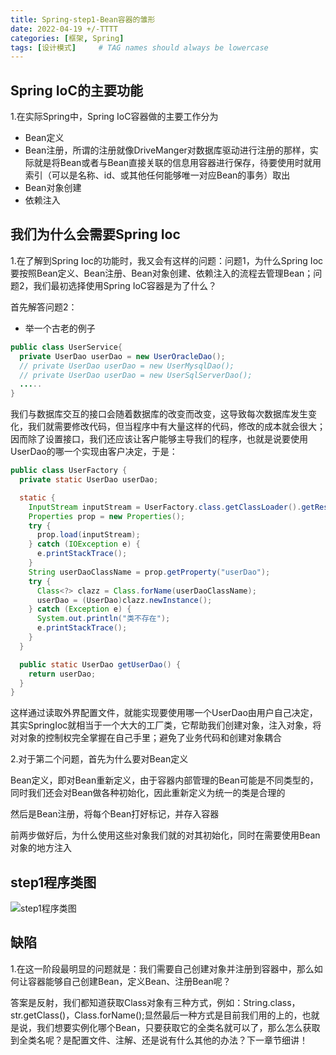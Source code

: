 ```yaml
---
title: Spring-step1-Bean容器的雏形
date: 2022-04-19 +/-TTTT
categories: [框架, Spring]
tags: [设计模式]     # TAG names should always be lowercase
---
```


## Spring IoC的主要功能

1.在实际Spring中，Spring IoC容器做的主要工作分为

- Bean定义
- Bean注册，所谓的注册就像DriveManger对数据库驱动进行注册的那样，实际就是将Bean或者与Bean直接关联的信息用容器进行保存，待要使用时就用索引（可以是名称、id、或其他任何能够唯一对应Bean的事务）取出
- Bean对象创建
- 依赖注入

## 我们为什么会需要Spring Ioc

1.在了解到Spring Ioc的功能时，我又会有这样的问题：问题1，为什么Spring Ioc要按照Bean定义、Bean注册、Bean对象创建、依赖注入的流程去管理Bean；问题2，我们最初选择使用Spring IoC容器是为了什么？

首先解答问题2：

- 举一个古老的例子

```java
public class UserService{
  private UserDao userDao = new UserOracleDao();
  // private UserDao userDao = new UserMysqlDao();
  // private UserDao userDao = new UserSqlServerDao();
  .....
}
```
我们与数据库交互的接口会随着数据库的改变而改变，这导致每次数据库发生变化，我们就需要修改代码，但当程序中有大量这样的代码，修改的成本就会很大；因而除了设置接口，我们还应该让客户能够主导我们的程序，也就是说要使用UserDao的哪一个实现由客户决定，于是：

```java
public class UserFactory {
  private static UserDao userDao;

  static {
    InputStream inputStream = UserFactory.class.getClassLoader().getResourceAsStream("application.properties");
    Properties prop = new Properties();
    try {
      prop.load(inputStream);
    } catch (IOException e) {
      e.printStackTrace();
    }
    String userDaoClassName = prop.getProperty("userDao");
    try {
      Class<?> clazz = Class.forName(userDaoClassName);
      userDao = (UserDao)clazz.newInstance();
    } catch (Exception e) {
      System.out.println("类不存在");
      e.printStackTrace();
    }
  }

  public static UserDao getUserDao() {
    return userDao;
  }
}
```

这样通过读取外界配置文件，就能实现要使用哪一个UserDao由用户自己决定，其实SpringIoc就相当于一个大大的工厂类，它帮助我们创建对象，注入对象，将对对象的控制权完全掌握在自己手里；避免了业务代码和创建对象耦合

2.对于第二个问题，首先为什么要对Bean定义

Bean定义，即对Bean重新定义，由于容器内部管理的Bean可能是不同类型的，同时我们还会对Bean做各种初始化，因此重新定义为统一的类是合理的

然后是Bean注册，将每个Bean打好标记，并存入容器

前两步做好后，为什么使用这些对象我们就的对其初始化，同时在需要使用Bean对象的地方注入

## step1程序类图

![step1程序类图](/blog/202204212141036.png "step1程序类图")

## 缺陷

1.在这一阶段最明显的问题就是：我们需要自己创建对象并注册到容器中，那么如何让容器能够自己创建Bean，定义Bean、注册Bean呢？

答案是反射，我们都知道获取Class对象有三种方式，例如：String.class，str.getClass()，Class.forName();显然最后一种方式是目前我们用的上的，也就是说，我们想要实例化哪个Bean，只要获取它的全类名就可以了，那么怎么获取到全类名呢？是配置文件、注解、还是说有什么其他的办法？下一章节细讲！